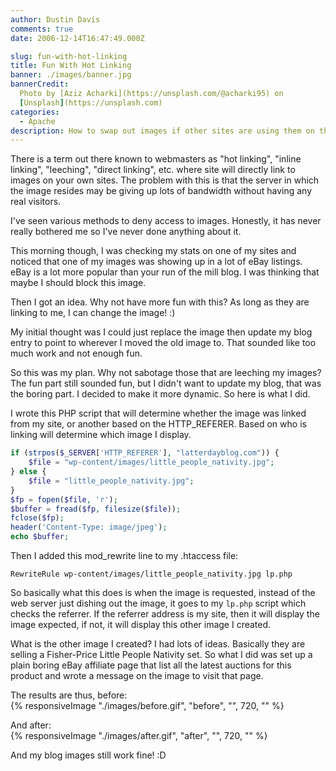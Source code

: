 ```yaml
---
author: Dustin Davis
comments: true
date: 2006-12-14T16:47:49.000Z

slug: fun-with-hot-linking
title: Fun With Hot Linking
banner: ./images/banner.jpg
bannerCredit:
  Photo by [Aziz Acharki](https://unsplash.com/@acharki95) on
  [Unsplash](https://unsplash.com)
categories:
  - Apache
description: How to swap out images if other sites are using them on their site.
---
```


There is a term out there known to webmasters as "hot linking", "inline
linking", "leeching", "direct linking", etc. where site will directly link to
images on your own sites. The problem with this is that the server in which the
image resides may be giving up lots of bandwidth without having any real
visitors.

I've seen various methods to deny access to images. Honestly, it has never
really bothered me so I've never done anything about it.

This morning though, I was checking my stats on one of my sites and noticed that
one of my images was showing up in a lot of eBay listings. eBay is a lot more
popular than your run of the mill blog. I was thinking that maybe I should block
this image.

Then I got an idea. Why not have more fun with this? As long as they are linking
to me, I can change the image! :)

My initial thought was I could just replace the image then update my blog entry
to point to wherever I moved the old image to. That sounded like too much work
and not enough fun.

So this was my plan. Why not sabotage those that are leeching my images? The fun
part still sounded fun, but I didn't want to update my blog, that was the boring
part. I decided to make it more dynamic. So here is what I did.

I wrote this PHP script that will determine whether the image was linked from my
site, or another based on the HTTP_REFERER. Based on who is linking will
determine which image I display.

```php
if (strpos($_SERVER['HTTP_REFERER'], "latterdayblog.com")) {
    $file = "wp-content/images/little_people_nativity.jpg";
} else {
    $file = "little_people_nativity.jpg";
}
$fp = fopen($file, 'r');
$buffer = fread($fp, filesize($file));
fclose($fp);
header('Content-Type: image/jpeg');
echo $buffer;
```

Then I added this mod_rewrite line to my .htaccess file:

```text
RewriteRule wp-content/images/little_people_nativity.jpg lp.php
```

So basically what this does is when the image is requested, instead of the web
server just dishing out the image, it goes to my `lp.php` script which checks
the referrer. If the referrer address is my site, then it will display the image
expected, if not, it will display this other image I created.

What is the other image I created? I had lots of ideas. Basically they are
selling a Fisher-Price Little People Nativity set. So what I did was set up a
plain boring eBay affiliate page that list all the latest auctions for this
product and wrote a message on the image to visit that page.

The results are thus, before:  
{% responsiveImage "./images/before.gif", "before", "", 720, "" %}

And after:  
{% responsiveImage "./images/after.gif", "after", "", 720, "" %}

And my blog images still work fine! :D
